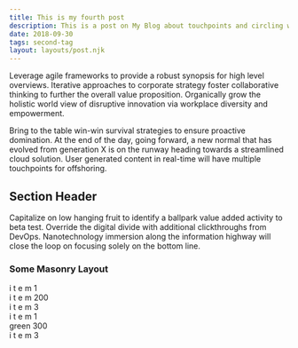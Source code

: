 ```yaml
---
title: This is my fourth post
description: This is a post on My Blog about touchpoints and circling wagons.
date: 2018-09-30
tags: second-tag
layout: layouts/post.njk
---
```

Leverage agile frameworks to provide a robust synopsis for high level overviews. Iterative approaches to corporate strategy foster collaborative thinking to further the overall value proposition. Organically grow the holistic world view of disruptive innovation via workplace diversity and empowerment.

Bring to the table win-win survival strategies to ensure proactive domination. At the end of the day, going forward, a new normal that has evolved from generation X is on the runway heading towards a streamlined cloud solution. User generated content in real-time will have multiple touchpoints for offshoring.

## Section Header

Capitalize on low hanging fruit to identify a ballpark value added activity to beta test. Override the digital divide with additional clickthroughs from DevOps. Nanotechnology immersion along the information highway will close the loop on focusing solely on the bottom line.

### Some Masonry Layout 
<div class="grid">
  <div class="grid-item"> i t e m 1</div>
  <div class="grid-item grid-item--width2">i t e m 200</div>
  <div class="grid-item">i t e m 3</div>

  <div class="grid-item"> i t e m 1</div>
  <div class="grid-item grid-item--width3">green 300</div>
  <div class="grid-item">i t e m 3</div>
</div>


